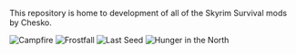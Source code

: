 This repository is home to development of all of the Skyrim Survival mods by Chesko.

![Campfire](http://i.imgur.com/P0CxWke.png)
![Frostfall](http://i.imgur.com/OdLeSuh.png)
![Last Seed](http://i.imgur.com/dDlfapX.png)
![Hunger in the North](http://i.imgur.com/9uzekK6.png)